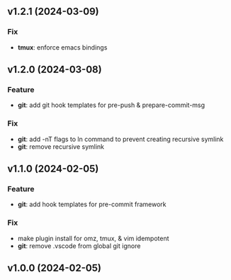 ## v1.2.1 (2024-03-09)

### Fix

- **tmux**: enforce emacs bindings

## v1.2.0 (2024-03-08)

### Feature

- **git**: add git hook templates for pre-push & prepare-commit-msg

### Fix

- **git**: add -nT flags to ln command to prevent creating recursive symlink
- **git**: remove recursive symlink

## v1.1.0 (2024-02-05)

### Feature

- **git**: add hook templates for pre-commit framework

### Fix

- make plugin install for omz, tmux, & vim idempotent
- **git**: remove .vscode from global git ignore

## v1.0.0 (2024-02-05)

